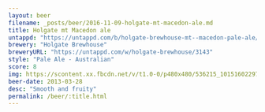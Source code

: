 ```yaml
---
layout: beer
filename: _posts/beer/2016-11-09-holgate-mt-macedon-ale.md
title: Holgate mt Macedon ale
untappd: "https://untappd.com/b/holgate-brewhouse-mt--macedon-pale-ale/7655"
brewery: "Holgate Brewhouse"
breweryURL: "https://untappd.com/w/holgate-brewhouse/3143"
style: "Pale Ale - Australian"
score: 8
img: https://scontent.xx.fbcdn.net/v/t1.0-0/p480x480/536215_10151602297528745_137791391_n.jpg?oh=fa2702e52e0debc54b86be7971d933cb&oe=59082830
beer-date: 2013-03-28
desc: "Smooth and fruity"
permalink: /beer/:title.html
---
```

